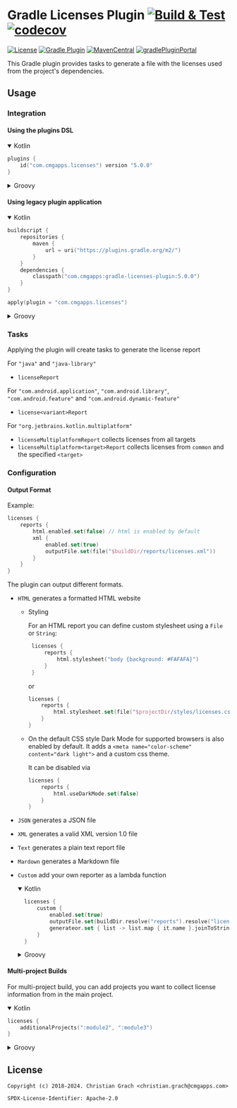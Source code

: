# Gradle Licenses Plugin [![Build & Test](https://github.com/chrimaeon/gradle-licenses-plugin/actions/workflows/main.yml/badge.svg)](https://github.com/chrimaeon/gradle-licenses-plugin/actions/workflows/main.yml) [![codecov](https://codecov.io/gh/chrimaeon/gradle-licenses-plugin/branch/master/graph/badge.svg?token=XY0G488B3B)](https://codecov.io/gh/chrimaeon/gradle-licenses-plugin)

[![License](https://img.shields.io/badge/license-Apache%202.0-brightgreen.svg?style=for-the-badge)](http://www.apache.org/licenses/LICENSE-2.0)
[![Gradle Plugin](https://img.shields.io/badge/Gradle-7.2%2B-%2302303A.svg?style=for-the-badge&logo=Gradle)](https://gradle.org/)
[![MavenCentral](https://img.shields.io/maven-central/v/com.cmgapps/gradle-licenses-plugin?style=for-the-badge&logo=Apache%20Maven)](https://repo1.maven.org/maven2/com/cmgapps/gradle-licenses-plugin/)
[![gradlePluginPortal](https://img.shields.io/maven-metadata/v/https/plugins.gradle.org/m2/com/cmgapps/licenses/com.cmgapps.licenses.gradle.plugin/maven-metadata.xml.svg?label=Gradle%20Plugin%20Portal&style=for-the-badge&logo=Gradle)](https://plugins.gradle.org/plugin/com.cmgapps.licenses)

This Gradle plugin provides tasks to generate a file with the licenses used from the project's dependencies.

## Usage

### Integration

#### Using the plugins DSL

<details open="open">
<summary>Kotlin</summary>

```kotlin
plugins {
    id("com.cmgapps.licenses") version "5.0.0"
}
```
</details>

<details>
<summary>Groovy</summary>

```groovy
plugins {
    id 'com.cmgapps.licenses' version '5.0.0'
}
```
</details>

#### Using legacy plugin application

<details open="open">
<summary>Kotlin</summary>

```kotlin
buildscript {
    repositories {
        maven {
            url = uri("https://plugins.gradle.org/m2/")
        }
    }
    dependencies {
        classpath("com.cmgapps:gradle-licenses-plugin:5.0.0")
    }
}

apply(plugin = "com.cmgapps.licenses")
```
</details>

<details>
<summary>Groovy</summary>

```groovy
buildscript {
    repositories {
        maven {
            url 'https://plugins.gradle.org/m2/'
        }
    }
    dependencies {
        classpath 'com.cmgapps:gradle-licenses-plugin:5.0.0'
    }
}

apply plugin: 'com.cmgapps.licenses'
```
</details>

### Tasks

Applying the plugin will create tasks to generate the license report

For `"java"` and `"java-library"`

* `licenseReport`

For `"com.android.application"`, `"com.android.library"`, `"com.android.feature"` and `"com.android.dynamic-feature"`

* `license<variant>Report`

For `"org.jetbrains.kotlin.multiplatform"`

* `licenseMultiplatformReport` collects licenses from all targets
* `licenseMultiplatform<target>Report` collects licenses from `common` and the specified `<target>`

### Configuration

#### Output Format

Example:

```kotlin
licenses {
    reports {
        html.enabled.set(false) // html is enabled by default
        xml {
            enabled.set(true)
            outputFile.set(file("$buildDir/reports/licenses.xml"))
        }
    }
}
```

The plugin can output different formats.

* `HTML`
  generates a formatted HTML website
    * Styling

      For an HTML report you can define custom stylesheet using a `File` or `String`:
       ```kotlin
        licenses {
            reports {
                html.stylesheet("body {background: #FAFAFA}")
            }     
        }
        ```
      or
        ```kotlin
        licenses {
            reports {
                html.stylesheet.set(file("$projectDir/styles/licenses.css"))
            } 
        }
        ```
      
    * On the default CSS style Dark Mode for supported browsers is also enabled by default. It adds a `<meta name="color-scheme" content="dark light">` and a custom css theme.      

      It can be disabled via
      ```kotlin
      licenses {
          reports {
              html.useDarkMode.set(false)
          }
      }
      ```
* `JSON`
  generates a JSON file
* `XML`
  generates a valid XML version 1.0 file
* `Text`
  generates a plain text report file
* `Mardown`
  generates a Markdown file
* `Custom`
  add your own reporter as a lambda function
  
  <details open="open">
  <summary>Kotlin</summary>
    
  ```kotlin
    licenses {
        custom {
            enabled.set(true)
            outputFile.set(buildDir.resolve("reports").resolve("licenses.txt"))
            generateor.set { list -> list.map { it.name }.joinToString() }
        }
    }
    ```
  </details>

  <details>
  <summary>Groovy</summary>
  
  ```groovy
    licenses {
        custom {
            enabled.set(true)
            outputFile.set(file("$buildDir/reports/licenses/licenses.txt"))
            def builder = { list -> list.collect { it.name }.join(', ') } as com.cmgapps.license.reporter.CustomReportGenerator
            generator.set(builder)
        }
   }
   ```
   </details>

#### Multi-project Builds

For multi-project build, you can add projects you want to collect license information from in the main project.

<details open="open">
<summary>Kotlin</summary>

```kotlin
licenses {
    additionalProjects(":module2", ":module3")
}
```
</details>

<details>
<summary>Groovy</summary>

```groovy
licenses {
    additionalProjects ':module2', ':module3'
}
```
</details>

## License

```text
Copyright (c) 2018-2024. Christian Grach <christian.grach@cmgapps.com>

SPDX-License-Identifier: Apache-2.0
```

[TextResource]: https://docs.gradle.org/current/dsl/org.gradle.api.resources.TextResource.html
